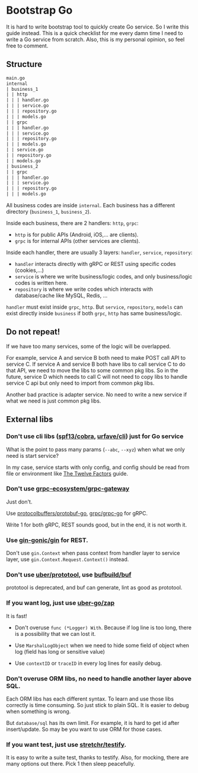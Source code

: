 # Bootstrap Go

It is hard to write bootstrap tool to quickly create Go service.
So I write this guide instead.
This is a quick checklist for me every damn time I need to write a Go service from scratch.
Also, this is my personal opinion, so feel free to comment.

## Structure

```txt
main.go
internal
| business_1
| | http
| | | handler.go
| | | service.go
| | | repository.go
| | | models.go
| | grpc
| | | handler.go
| | | service.go
| | | repository.go
| | | models.go
| | service.go
| | repository.go
| | models.go
| business_2
| | grpc
| | | handler.go
| | | service.go
| | | repository.go
| | | models.go
```

All business codes are inside `internal`.
Each business has a different directory (`business_1`, `business_2`).

Inside each business, there are 2 handlers: `http`, `grpc`:

- `http` is for public APIs (Android, iOS,... are clients).
- `grpc` is for internal APIs (other services are clients).

Inside each handler, there are usually 3 layers: `handler`, `service`, `repository`:

- `handler` interacts directly with gRPC or REST using specific codes (cookies,...)
- `service` is where we write business/logic codes, and only business/logic codes is written here.
- `repository` is where we write codes which interacts with database/cache like MySQL, Redis, ...

`handler` must exist inside `grpc`, `http`.
But `service`, `repository`, `models` can exist directly inside `business` if both `grpc`, `http` has same business/logic.

## Do not repeat!

If we have too many services, some of the logic will be overlapped.

For example, service A and service B both need to make POST call API to service C.
If service A and service B both have libs to call service C to do that API, we need to move the libs to some common pkg libs.
So in the future, service D which needs to call C will not need to copy libs to handle service C api but only need to import from common pkg libs.

Another bad practice is adapter service.
No need to write a new service if what we need is just common pkg libs.

## External libs

### Don't use cli libs ([spf13/cobra](https://github.com/spf13/cobra), [urfave/cli](https://github.com/urfave/cli)) just for Go service

What is the point to pass many params (`--abc`, `--xyz`) when what we only need is start service?

In my case, service starts with only config, and config should be read from file or environment like [The Twelve Factors](https://12factor.net/) guide.

### Don't use [grpc-ecosystem/grpc-gateway](https://github.com/grpc-ecosystem/grpc-gateway)

Just don't.

Use [protocolbuffers/protobuf-go](https://github.com/protocolbuffers/protobuf-go), [grpc/grpc-go](https://github.com/grpc/grpc-go) for gRPC.

Write 1 for both gRPC, REST sounds good, but in the end, it is not worth it.

### Use [gin-gonic/gin](https://github.com/gin-gonic/gin) for REST.

Don't use `gin.Context` when pass context from handler layer to service layer, use `gin.Context.Request.Context()` instead.

### Don't use [uber/prototool](https://github.com/uber/prototool), use [bufbuild/buf](https://github.com/bufbuild/buf)

prototool is deprecated, and buf can generate, lint as good as prototool.

### If you want log, just use [uber-go/zap](https://github.com/uber-go/zap)

It is fast!

- Don't overuse `func (*Logger) With`.
  Because if log line is too long, there is a possibility that we can lost it.

- Use `MarshalLogObject` when we need to hide some field of object when log (field has long or sensitive value)

- Use `contextID` or `traceID` in every log lines for easily debug.

### Don't overuse ORM libs, no need to handle another layer above SQL.

Each ORM libs has each different syntax.
To learn and use those libs correctly is time consuming.
So just stick to plain SQL.
It is easier to debug when something is wrong.

But `database/sql` has its own limit.
For example, it is hard to get id after insert/update.
So may be you want to use ORM for those cases.

### If you want test, just use [stretchr/testify](https://github.com/stretchr/testify).

It is easy to write a suite test, thanks to testify.
Also, for mocking, there are many options out there.
Pick 1 then sleep peacefully.
